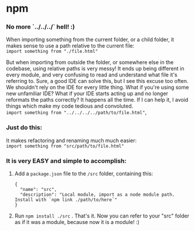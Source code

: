 # npm

### No more \`../../../\` hell! :\)

When importing something from the current folder, or a child folder, it makes sense to use a path relative to the current file:  
`import something from "./file.html"`

But when importing from outside the folder, or somewhere else in the codebase, using relative paths is very messy! It ends up being different in every module, and very confusing to read and understand what file it's referring to. Sure, a good IDE can solve this, but I see this excuse too often. We shouldn't rely on the IDE for every little thing. What if you're using some new unfamiliar IDE? What if your IDE starts acting up and no longer reformats the paths correctly? It happens all the time. If I can help it, I avoid things which make my code tedious and convoluted.  
`import something from "../../../../path/to/file.html"`, 

### Just do this:

It makes refactoring and renaming much much easier:  
`import something from "src/path/to/file.html"` 

### It is very EASY and simple to accomplish:

1. Add a `package.json` file to the `/src` folder, containing this:

   ```text
   {
     "name": "src",
     "description": "Local module, import as a node module path. Install with `npm link ./path/to/here`"
   } 
   ```

2. Run `npm install ./src` . That's it. Now you can refer to your "src" folder as if it was a module, because now it is a module! :\) 



